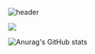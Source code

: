 ![header](https://capsule-render.vercel.app/api?type=waving&color=000000&height=300&section=header&text=hackintoanetwork&fontColor=FFFFFF&fontSize=70&animation=fadeIn)

<a href="https://hackintoanetwork.com" target="_blank"><img src="https://img.shields.io/badge/FFFFFF?style=for-the-badge&logo=tistory&logoColor=000000"/></a>

![Anurag's GitHub stats](https://github-readme-stats.vercel.app/api?username=hackintoanetwork&show_icons=true&theme=tokyonight)
